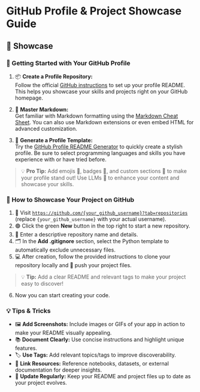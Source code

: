 # GitHub Profile & Project Showcase Guide

## 🚀 Showcase

### 👤 Getting Started with Your GitHub Profile

1. 📦 **Create a Profile Repository:**  
    Follow the official [GitHub instructions](https://docs.github.com/en/get-started/start-your-journey/setting-up-your-profile#step-1-create-a-new-repository-for-your-profile-readme) to set up your profile README. This helps you showcase your skills and projects right on your GitHub homepage.

2. 📝 **Master Markdown:**  
    Get familiar with Markdown formatting using the [Markdown Cheat Sheet](https://www.markdownguide.org/cheat-sheet/). You can also use Markdown extensions or even embed HTML for advanced customization.

3. 🎨 **Generate a Profile Template:**  
    Try the [GitHub Profile README Generator](https://rahuldkjain.github.io/gh-profile-readme-generator/) to quickly create a stylish profile. Be sure to select programming languages and skills you have experience with or have tried before.

> 💡 **Pro Tip:** Add emojis 🎉, badges 🏅, and custom sections 🧩 to make your profile stand out! Use LLMs 🤖 to enhance your content and showcase your skills.

### 🌟 How to Showcase Your Project on GitHub

1. 🏁 Visit [`https://github.com/{your_github_username}?tab=repositories`](https://github.com/{your_github_username}?tab=repositories) (replace `{your_github_username}` with your actual username).
2. 🟢 Click the green **New** button in the top right to start a new repository.
3. 📝 Enter a descriptive repository name and details.
4. 🗂️ In the **Add .gitignore** section, select the Python template to automatically exclude unnecessary files.
5. 💻 After creation, follow the provided instructions to clone your repository locally and 🚀 push your project files.

> 💡 **Tip:** Add a clear README and relevant tags to make your project easy to discover!
6. Now you can start creating your code.

### 💡 Tips & Tricks

- 🖼️ **Add Screenshots:** Include images or GIFs of your app in action to make your README visually appealing.
- 📚 **Document Clearly:** Use concise instructions and highlight unique features.
- 🏷️ **Use Tags:** Add relevant topics/tags to improve discoverability.
- 🔗 **Link Resources:** Reference notebooks, datasets, or external documentation for deeper insights.
- 📝 **Update Regularly:** Keep your README and project files up to date as your project evolves.